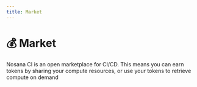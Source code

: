 ```yaml
---
title: Market
---
```


# 💰 Market

Nosana CI is an open marketplace for CI/CD.
This means you can earn tokens by sharing your compute resources,
or use your tokens to retrieve compute on demand
